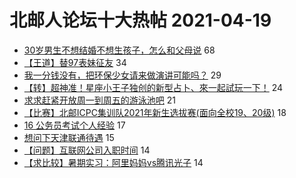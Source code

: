 # 北邮人论坛十大热帖 2021-04-19

- [30岁男生不想结婚不想生孩子，怎么和父母说](https://bbs.byr.cn/article/Feeling/3168250) 68
- [【王道】替97表妹征友](https://bbs.byr.cn/article/Friends/1991286) 34
- [我一分钱没有，把环保少女请来做演讲可能吗？](https://bbs.byr.cn/article/Talking/6265472) 29
- [【转】超神准！星座小王子独创的新型占卜、來一起試玩一下！](https://bbs.byr.cn/article/Constellations/326533) 24
- [求求赶紧开放周一到周五的游泳池吧](https://bbs.byr.cn/article/Swim/129327) 21
- [【比赛】北邮ICPC集训队2021年新生选拔赛(面向全校19、20级)](https://bbs.byr.cn/article/ACM_ICPC/99710) 18
- [16 公务员考试个人经验](https://bbs.byr.cn/article/CivilServant/46559) 17
- [想问下天津联通待遇](https://bbs.byr.cn/article/Tianjin/67326) 15
- [【问题】互联网公司入职时间](https://bbs.byr.cn/article/WorkLife/1165567) 14
- [【求比较】暑期实习：阿里妈妈vs腾讯光子](https://bbs.byr.cn/article/Job/2130968) 14


